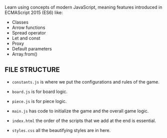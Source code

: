 Learn using concepts of modern JavaScript, meaning features introduced in ECMAScript 2015 (ES6) like:
* Classes
* Arrow functions
* Spread operator
* Let and const
* Proxy
* Default parameters
* Array.from()

## FILE STRUCTURE
* `constants.js` is where we put the configurations and rules of the game.

* `board.js` is for board logic.

* `piece.js` is for piece logic.

* `main.js` has code to initialize the game and the overall game logic.

* `index.html` the order of the scripts that we add at the end is essential.

* `styles.css` all the beautifying styles are in here.
